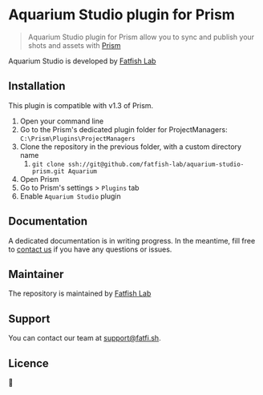 # Aquarium Studio plugin for Prism

> Aquarium Studio plugin for Prism allow you to sync and publish your shots and assets with [Prism](https://prism-pipeline.com/)

Aquarium Studio is developed by [Fatfish Lab](https://fatfi.sh)

## Installation
This plugin is compatible with v1.3 of Prism.

1. Open your command line
1. Go to the Prism's dedicated plugin folder for ProjectManagers: `C:\Prism\Plugins\ProjectManagers`
1. Clone the repository in the previous folder, with a custom directory name
    1. `git clone ssh://git@github.com/fatfish-lab/aquarium-studio-prism.git Aquarium`
1. Open Prism
1. Go to Prism's settings > `Plugins` tab
1. Enable `Aquarium Studio` plugin

## Documentation

A dedicated documentation is in writing progress. In the meantime, fill free to [contact us](https://fatfi.sh/contact-us/) if you have any questions or issues.

## Maintainer

The repository is maintained by [Fatfish Lab](https://fatfi.sh)

## Support

You can contact our team at [support@fatfi.sh](mailto:support@fatfi.sh).

## Licence

🚧
